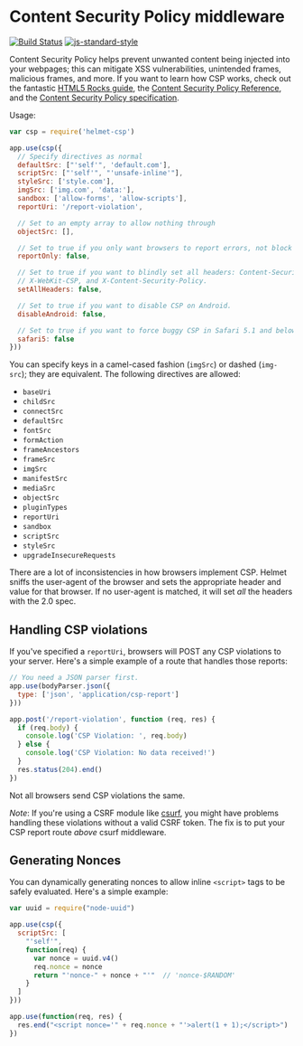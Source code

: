 Content Security Policy middleware
==================================
[![Build Status](https://travis-ci.org/helmetjs/csp.svg?branch=master)](https://travis-ci.org/helmetjs/csp)
[![js-standard-style](https://img.shields.io/badge/code%20style-standard-brightgreen.svg)](http://standardjs.com/)

Content Security Policy helps prevent unwanted content being injected into your webpages; this can mitigate XSS vulnerabilities, unintended frames, malicious frames, and more. If you want to learn how CSP works, check out the fantastic [HTML5 Rocks guide](http://www.html5rocks.com/en/tutorials/security/content-security-policy/), the [Content Security Policy Reference](http://content-security-policy.com/), and the [Content Security Policy specification](http://www.w3.org/TR/CSP/).

Usage:

```javascript
var csp = require('helmet-csp')

app.use(csp({
  // Specify directives as normal
  defaultSrc: ["'self'", 'default.com'],
  scriptSrc: ["'self'", "'unsafe-inline'"],
  styleSrc: ['style.com'],
  imgSrc: ['img.com', 'data:'],
  sandbox: ['allow-forms', 'allow-scripts'],
  reportUri: '/report-violation',

  // Set to an empty array to allow nothing through
  objectSrc: [],

  // Set to true if you only want browsers to report errors, not block them
  reportOnly: false,

  // Set to true if you want to blindly set all headers: Content-Security-Policy,
  // X-WebKit-CSP, and X-Content-Security-Policy.
  setAllHeaders: false,

  // Set to true if you want to disable CSP on Android.
  disableAndroid: false,

  // Set to true if you want to force buggy CSP in Safari 5.1 and below.
  safari5: false
}))
```

You can specify keys in a camel-cased fashion (`imgSrc`) or dashed (`img-src`); they are equivalent. The following directives are allowed:

* `baseUri`
* `childSrc`
* `connectSrc`
* `defaultSrc`
* `fontSrc`
* `formAction`
* `frameAncestors`
* `frameSrc`
* `imgSrc`
* `manifestSrc`
* `mediaSrc`
* `objectSrc`
* `pluginTypes`
* `reportUri`
* `sandbox`
* `scriptSrc`
* `styleSrc`
* `upgradeInsecureRequests`

There are a lot of inconsistencies in how browsers implement CSP. Helmet sniffs the user-agent of the browser and sets the appropriate header and value for that browser. If no user-agent is matched, it will set _all_ the headers with the 2.0 spec.

Handling CSP violations
-----------------------

If you've specified a `reportUri`, browsers will POST any CSP violations to your server. Here's a simple example of a route that handles those reports:

```js
// You need a JSON parser first.
app.use(bodyParser.json({
  type: ['json', 'application/csp-report']
}))

app.post('/report-violation', function (req, res) {
  if (req.body) {
    console.log('CSP Violation: ', req.body)
  } else {
    console.log('CSP Violation: No data received!')
  }
  res.status(204).end()
})
```

Not all browsers send CSP violations the same.

*Note*: If you're using a CSRF module like [csurf](https://github.com/expressjs/csurf), you might have problems handling these violations without a valid CSRF token. The fix is to put your CSP report route *above* csurf middleware.

Generating Nonces
-----------------

You can dynamically generating nonces to allow inline `<script>` tags to be safely evaluated. Here's a simple example:

```js
var uuid = require("node-uuid")

app.use(csp({
  scriptSrc: [
    "'self'",
    function(req) {
      var nonce = uuid.v4()
      req.nonce = nonce
      return "'nonce-" + nonce + "'"  // 'nonce-$RANDOM'
    }
  ]
}))

app.use(function(req, res) {
  res.end("<script nonce='" + req.nonce + "'>alert(1 + 1);</script>")
})
```

